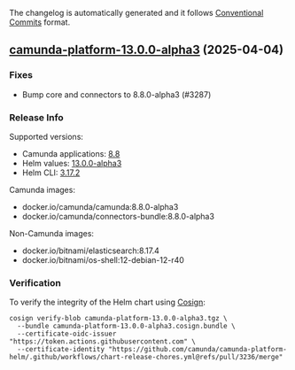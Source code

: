 The changelog is automatically generated and it follows [Conventional Commits](https://www.conventionalcommits.org/en/v1.0.0/) format.

## [camunda-platform-13.0.0-alpha3](https://github.com/camunda/camunda-platform-helm/releases/tag/camunda-platform-13.0.0-alpha3) (2025-04-04)

### Fixes

- Bump core and connectors to 8.8.0-alpha3 (#3287)

<!-- generated by git-cliff -->
### Release Info

Supported versions:

- Camunda applications: [8.8](https://github.com/camunda/camunda-platform/releases?q=tag%3A8.8&expanded=true)
- Helm values: [13.0.0-alpha3](https://artifacthub.io/packages/helm/camunda/camunda-platform/13.0.0-alpha3#parameters)
- Helm CLI: [3.17.2](https://github.com/helm/helm/releases/tag/v3.17.2)

Camunda images:

- docker.io/camunda/camunda:8.8.0-alpha3
- docker.io/camunda/connectors-bundle:8.8.0-alpha3

Non-Camunda images:

- docker.io/bitnami/elasticsearch:8.17.4
- docker.io/bitnami/os-shell:12-debian-12-r40

### Verification

To verify the integrity of the Helm chart using [Cosign](https://docs.sigstore.dev/signing/quickstart/):

```shell
cosign verify-blob camunda-platform-13.0.0-alpha3.tgz \
  --bundle camunda-platform-13.0.0-alpha3.cosign.bundle \
  --certificate-oidc-issuer "https://token.actions.githubusercontent.com" \
  --certificate-identity "https://github.com/camunda/camunda-platform-helm/.github/workflows/chart-release-chores.yml@refs/pull/3236/merge"
```
